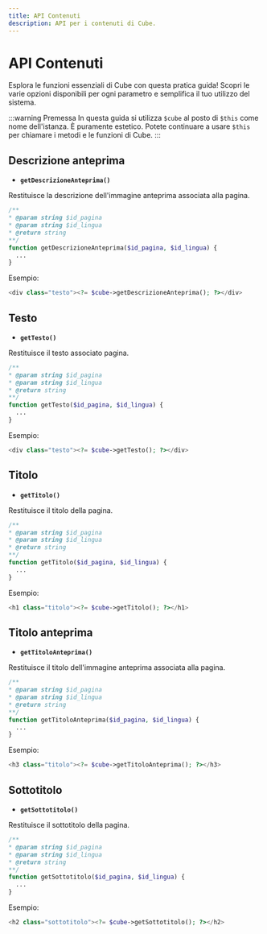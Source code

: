 ```yaml
---
title: API Contenuti
description: API per i contenuti di Cube.
---
```


# API Contenuti

Esplora le funzioni essenziali di Cube con questa pratica guida! Scopri le varie opzioni disponibili per ogni parametro e semplifica il tuo utilizzo del sistema.

:::warning Premessa
In questa guida si utilizza `$cube` al posto di `$this` come nome dell'istanza. È puramente estetico. Potete continuare a usare `$this` per chiamare i metodi e le funzioni di Cube.
:::

## Descrizione anteprima

- **`getDescrizioneAnteprima()`**

Restituisce la descrizione dell'immagine anteprima associata alla pagina.

```php
/**
* @param string $id_pagina
* @param string $id_lingua
* @return string
**/
function getDescrizioneAnteprima($id_pagina, $id_lingua) {
  ...
}
```

Esempio:

```php
<div class="testo"><?= $cube->getDescrizioneAnteprima(); ?></div>
```

## Testo

- **`getTesto()`**

Restituisce il testo associato pagina.

```php
/**
* @param string $id_pagina
* @param string $id_lingua
* @return string
**/
function getTesto($id_pagina, $id_lingua) {
  ...
}
```

Esempio:

```php
<div class="testo"><?= $cube->getTesto(); ?></div>
```

## Titolo

- **`getTitolo()`**

Restituisce il titolo della pagina.

```php
/**
* @param string $id_pagina
* @param string $id_lingua
* @return string
**/
function getTitolo($id_pagina, $id_lingua) {
  ...
}
```

Esempio:

```php
<h1 class="titolo"><?= $cube->getTitolo(); ?></h1>
```

## Titolo anteprima

- **`getTitoloAnteprima()`**

Restituisce il titolo dell'immagine anteprima associata alla pagina.

```php
/**
* @param string $id_pagina
* @param string $id_lingua
* @return string
**/
function getTitoloAnteprima($id_pagina, $id_lingua) {
  ...
}
```

Esempio:

```php
<h3 class="titolo"><?= $cube->getTitoloAnteprima(); ?></h3>
```

## Sottotitolo

- **`getSottotitolo()`**

Restituisce il sottotitolo della pagina.

```php
/**
* @param string $id_pagina
* @param string $id_lingua
* @return string
**/
function getSottotitolo($id_pagina, $id_lingua) {
  ...
}
```

Esempio:

```php
<h2 class="sottotitolo"><?= $cube->getSottotitolo(); ?></h2>
```
